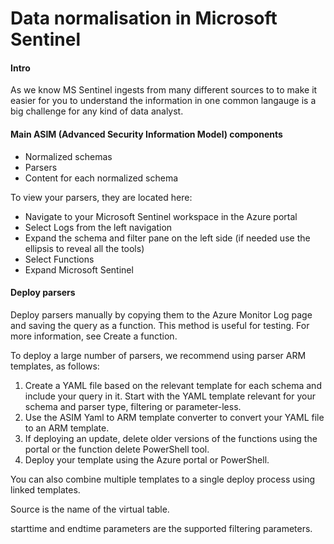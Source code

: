 # Data normalisation in Microsoft Sentinel

#### Intro

As we know MS Sentinel ingests from many different sources to to make it easier for you to understand the information in one common langauge is a big challenge for any kind of data analyst.



#### Main ASIM (Advanced Security Information Model) components

* Normalized schemas
* Parsers
* Content for each normalized schema

To view your parsers, they are located here:

* Navigate to your Microsoft Sentinel workspace in the Azure portal
* Select Logs from the left navigation
* Expand the schema and filter pane on the left side (if needed use the ellipsis to reveal all the tools)
* Select Functions
* Expand Microsoft Sentinel

#### Deploy parsers <a href="#deploy-parsers" id="deploy-parsers"></a>

Deploy parsers manually by copying them to the Azure Monitor Log page and saving the query as a function. This method is useful for testing. For more information, see Create a function.

To deploy a large number of parsers, we recommend using parser ARM templates, as follows:

1. Create a YAML file based on the relevant template for each schema and include your query in it. Start with the YAML template relevant for your schema and parser type, filtering or parameter-less.
2. Use the ASIM Yaml to ARM template converter to convert your YAML file to an ARM template.
3. If deploying an update, delete older versions of the functions using the portal or the function delete PowerShell tool.
4. Deploy your template using the Azure portal or PowerShell.

You can also combine multiple templates to a single deploy process using linked templates.



Source is the name of the virtual table.

starttime and endtime parameters are the supported filtering parameters.
